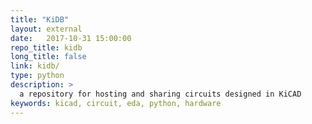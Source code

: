 ```yaml
---
title: "KiDB"
layout: external
date:   2017-10-31 15:00:00
repo_title: kidb
long_title: false
link: kidb/
type: python
description: >
  a repository for hosting and sharing circuits designed in KiCAD
keywords: kicad, circuit, eda, python, hardware
---
```

